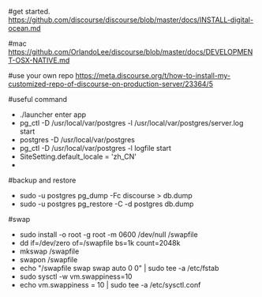 #get started. 
https://github.com/discourse/discourse/blob/master/docs/INSTALL-digital-ocean.md

#mac
https://github.com/OrlandoLee/discourse/blob/master/docs/DEVELOPMENT-OSX-NATIVE.md

#use your own repo
https://meta.discourse.org/t/how-to-install-my-customized-repo-of-discourse-on-production-server/23364/5

#useful command
- ./launcher enter app
- pg_ctl -D /usr/local/var/postgres -l /usr/local/var/postgres/server.log start </br>
-   postgres -D /usr/local/var/postgres </br>
-    pg_ctl -D /usr/local/var/postgres -l logfile start </br>
- SiteSetting.default_locale = 'zh_CN'
- 
#backup and restore
- sudo -u postgres pg_dump -Fc discourse > db.dump
- sudo -u postgres pg_restore -C -d postgres db.dump

#swap
- sudo install -o root -g root -m 0600 /dev/null /swapfile
- dd if=/dev/zero of=/swapfile bs=1k count=2048k
- mkswap /swapfile
- swapon /swapfile
- echo "/swapfile       swap    swap    auto      0       0" | sudo tee -a /etc/fstab
- sudo sysctl -w vm.swappiness=10
- echo vm.swappiness = 10 | sudo tee -a /etc/sysctl.conf
